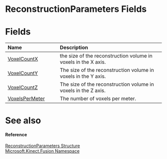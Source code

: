 ReconstructionParameters Fields  
===============================  

<span id="publicfieldsSection"></span>

Fields  
======  

<table>
<colgroup>
<col width="30%" />
<col width="60%" />
</colgroup>
<thead>
<tr class="header">
<th align="left">Name</th>
<th align="left">Description</th>
</tr>
</thead>
<tbody>
<tr class="odd">
<td align="left"><a href="ReconstructionParameters/VoxelCountX_Field.md">VoxelCountX</a></td>
<td align="left">the size of the reconstruction volume in voxels in the X axis.</td>
</tr>
<tr class="even">
<td align="left"><a href="ReconstructionParameters/VoxelCountY_Field.md">VoxelCountY</a></td>
<td align="left">The size of the reconstruction volume in voxels in the Y axis.</td>
</tr>
<tr class="odd">
<td align="left"><a href="ReconstructionParameters/VoxelCountZ_Field.md">VoxelCountZ</a></td>
<td align="left">The size of the reconstruction volume in voxels in the Z axis.</td>
</tr>
<tr class="even">
<td align="left"><a href="ReconstructionParameters/VoxelsPerMeter_Field.md">VoxelsPerMeter</a></td>
<td align="left">The number of voxels per meter.</td>
</tr>
</tbody>
</table>

<span id="ID4EI"></span>

See also  
========  

<span id="ID4EK"></span>
#### Reference  

[ReconstructionParameters Structure](../ReconstructionParameters.md)  
 [Microsoft.Kinect.Fusion Namespace](../../Kinect.Fusion.md)  



<!--Please do not edit the data in the comment block below.-->
<!--
TOCTitle : ReconstructionParameters Fields
RLTitle : ReconstructionParameters Fields
KeywordK : ReconstructionParameters structure, fields
KeywordA : Fields.T:Microsoft.Kinect.Fusion.ReconstructionParameters
AssetID : Fields.T:Microsoft.Kinect.Fusion.ReconstructionParameters
Locale : en-us
CommunityContent : 1
TargetOS : Windows
TopicType : kbSyntax
DocSet : K4Wv2
ProjType : K4Wv2Proj
Technology : Kinect for Windows
Product : Kinect for Windows SDK v2
productversion : 20
-->
